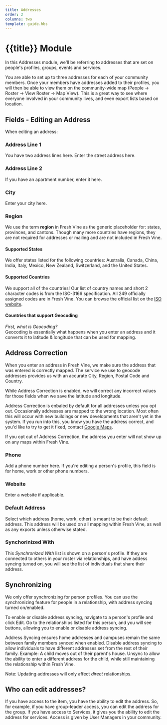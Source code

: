 ```yaml
---
title: Addresses
order: 2
columns: two
template: guide.hbs
---
```


# {{title}} Module
  
In this Addresses module, we'll be referring to addresses that are set on people's profiles, groups, events and services.  

You are able to set up to three addresses for each of your community members. Once your members have addresses added to their profiles, you will then be able to view them on the community-wide map (People -> Roster -> View Roster -> Map View). This is a great way to see where everyone involved in your community lives, and even export lists based on location. 

## Fields - Editing an Address 
When editing an address:  

### Address Line 1
You have two address lines here. Enter the street address here.

### Address Line 2
If you have an apartment number, enter it here.   

### City  
Enter your city here.

### Region  
We use the term **region** in Fresh Vine as the generic placeholder for: states, provinces, and cantons. Though many more countries have regions, they are not required for addresses or mailing and are not included in Fresh Vine.  

#### Supported States  
We offer states listed for the following countries: Australia, Canada, China, India, Italy, Mexico, New Zealand, Switzerland, and the United States.  

#### Supported Countries  
We support all of the countries! Our list of country names and short 2 character codes is from the ISO-3166 specification. All 249 officially assigned codes are in Fresh Vine. You can browse the official list on the [ISO website](https://www.iso.org/obp/ui/#search/code/).  
 
#### Countries that support Geocoding
*First, what is Geocoding?*  
Geocoding is essentially what happens when you enter an address and it converts it to latitude & longitude that can be used for mapping.  

## Address Correction  
When you enter an address in Fresh Vine, we make sure the address that was entered is correctly mapped. The service we use to geocode addresses provides us with an accurate City, Region, Postal Code and Country.  

While Address Correction is enabled, we will correct any incorrect values for those fields when we save the latitude and longitude.  
 
Address Correction is enbaled by default for all addresses unless you opt out.  Occasionally addresses are mapped to the wrong location. Most often this will occur with new buildings or new developments that aren't yet in the system. If you run into this, you know you have the address correct, and you'd like to try to get it fixed, contact [Google Maps](https://support.google.com/maps/answer/3094088?hl=en).

If you opt out of Address Correction, the address you enter will not show up on any maps within Fresh Vine.  

### Phone  
Add a phone number here. If you're editing a person's profile, this field is for home, work or other phone numbers.  

### Website  
Enter a website if applicable.   

### Default Address  
Select which address (home, work, other) is meant to be their default address. This address will be used on all mapping within Fresh Vine, as well as any exports unless otherwise stated.

### Synchorinized With
This *Synchronized With* list is shown on a person's profile. If they are connected to others in your roster via relationships, and have addess syncing turned on, you will see the list of individuals that share their address. 


## Synchronizing 
We only offer synchronizing for person profiles. You can use the synchronizing feature for people in a relationship, with address syncing turned on/enabled.  

To enable or disable address syncing, navigate to a person's profile and click Edit. Go to the relationships listed for this person, and you will see buttons, allowing you to enable or disable address syncing. 

Address Syncing ensures home addresses and campuses remain the same between family members synced when enabled. Disable address syncing to allow individuals to have different addresses set from the rest of their family. Example: A child moves out of their parent's house. Unsync to allow the ability to enter a different address for the child, while still maintaining the relationship within Fresh Vine.  

Note: Updating addresses will only affect *direct* relationships.   

## Who can edit addresses?  
If you have access to the item, you have the ability to edit the address. So, for example, if you have group-leader access, you can edit the address for the group. If you have access to Services, it gives you the ability to edit the address for services. Access is given by User Managers in your community. 

